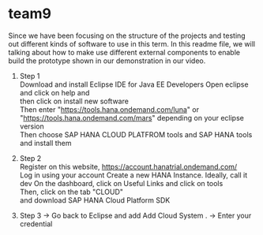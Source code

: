 # team9

Since we have been focusing on the structure of the projects and testing out different kinds of software to use in this term. In this readme file, we will talking about how to make use different external components to enable build the prototype shown in our demonstration in our video. 

1. Step 1   
   Download and install Eclipse IDE for Java EE Developers
   Open eclipse and click on help and <br/>
      then click on install new software <br/>
   Then enter "https://tools.hana.ondemand.com/luna" or <br/>
      "https://tools.hana.ondemand.com/mars" depending on your eclipse <br/>
       version  
   Then choose SAP HANA CLOUD PLATFROM tools and SAP HANA tools and install them
 
2. Step 2  
   Register on this website, https://account.hanatrial.ondemand.com/  
   Log in using your account 
   Create a new HANA Instance. Ideally, call it dev
   On the dashboard, click on Useful Links and click on tools  
   Then, click on the tab "CLOUD"  <br>
   and download SAP HANA Cloud Platform SDK
3. Step 3 
   -> Go back to Eclipse and add Add  Cloud System .
   -> Enter your credential 
   



